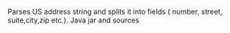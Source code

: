 Parses US address string and splits it into fields ( number, street, suite,city,zip etc.). Java jar and sources